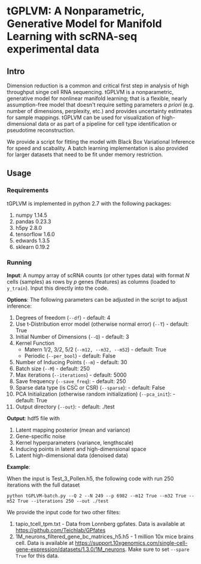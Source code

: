 # tGPLVM: A Nonparametric, Generative Model for Manifold Learning with scRNA-seq experimental data
## Intro

Dimension reduction is a common and critical first step in analysis of high throughput singe cell RNA sequencing. tGPLVM is a nonparametric, generative model for nonlinear manifold learning; that is a flexible, nearly assumption-free model that doesn't require setting parameters *a priori* (e.g. number of dimensions, perplexity, etc.) and provides uncertainty estimates for sample mappings. tGPLVM can be used for visualization of high-dimensional data or as part of a pipeline for cell type identification or pseudotime reconstruction. 

We provide a script for fitting the model with Black Box Variational Inference for speed and scabality. A batch learning implementation is also provided for larger datasets that need to be fit under memory restriction.

## Usage

### Requirements

tGPLVM is implemented in python 2.7 with the following packages:
1. numpy 1.14.5
2. pandas 0.23.3
3. h5py 2.8.0
4. tensorflow 1.6.0
5. edwards 1.3.5
6. sklearn 0.19.2

### Running
**Input**: A numpy array of scRNA counts (or other types data) with format *N* cells (samples) as rows by *p* genes (features) as columns (loaded to ```y_train```). Input this directly into the code.

**Options**:
The following parameters can be adjusted in the script to adjust inference:

1. Degrees of freedom (```--df```) - default: 4
2. Use t-Distribution error model (otherwise normal error) (```--T```) - default: True
3. Initial Number of Dimensions (```--Q```) - default: 3
4. Kernel Function
    + Matern 1/2, 3/2, 5/2 (```--m12, --m32, --m52```) - default: True
    + Periodic (```--per_bool```) - default: False
5. Number of Inducing Points (```--m```) - default: 30
6. Batch size (```--M```) - default: 250
7. Max iterations (```--iterations```) - default: 5000
8. Save frequency (```--save_freq```): - default: 250
9. Sparse data type (is CSC or CSR) (```--sparse```): - default: False
10. PCA Initialization (otherwise random initialization) (```--pca_init```): - default: True
11. Output directory (```--out```): - default: ./test

**Output**: hdf5 file with
1. Latent mapping posterior (mean and variance)
2. Gene-specific noise
3. Kernel hyperparameters (variance, lengthscale)
4. Inducing points in latent and high-dimensional space
5. Latent high-dimensional data (denoised data)

**Example**:

When the input is Test_3_Pollen.h5, the following code with run 250 iterations with the full dataset

```python tGPLVM-batch.py --Q 2 --N 249 --p 6982 --m12 True --m32 True --m52 True --iterations 250 --out ./test```

We provide the input code for two other filtes:
1. tapio_tcell_tpm.txt - Data from Lonnberg gpfates. Data is available at https://github.com/Teichlab/GPfates
2. 1M_neurons_filtered_gene_bc_matrices_h5.h5 - 1 million 10x mice brains cell. Data is available at https://support.10xgenomics.com/single-cell-gene-expression/datasets/1.3.0/1M_neurons. Make sure to set    ```--spare True``` for this data.


